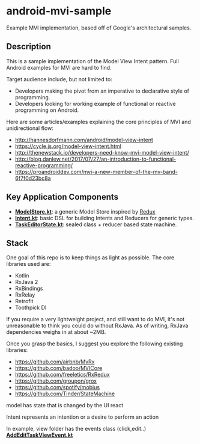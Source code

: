 # android-mvi-sample
Example MVI implementation, based off of Google's architectural samples.

## Description

This is a sample implementation of the Model View Intent pattern. Full Android examples for MVI are hard to find.

Target audience include, but not limited to:

- Developers making the pivot from an imperative to declarative style of programming.
- Developers looking for working example of functional or reactive programming on Android.

Here are some articles/examples explaining the core principles of MVI and unidirectional flow:

- http://hannesdorfmann.com/android/model-view-intent
- https://cycle.js.org/model-view-intent.html
- http://thenewstack.io/developers-need-know-mvi-model-view-intent/
- http://blog.danlew.net/2017/07/27/an-introduction-to-functional-reactive-programming/
- https://proandroiddev.com/mvi-a-new-member-of-the-mv-band-6f7f0d23bc8a

## Key Application Components

- **[ModelStore.kt](https://github.com/kanawish/android-mvi-sample/blob/master/app/src/main/java/com/kanawish/sample/mvi/model/ModelStore.kt)**: a generic Model Store inspired by [Redux](https://redux.js.org/)
- **[Intent.kt](https://github.com/kanawish/android-mvi-sample/blob/master/app/src/main/java/com/kanawish/sample/mvi/intent/Intent.kt)**: basic DSL for building Intents and Reducers for generic types.
- **[TaskEditorState.kt](https://github.com/kanawish/android-mvi-sample/blob/master/app/src/main/java/com/kanawish/sample/mvi/model/TaskEditorState.kt)**: sealed class + reducer based state machine.

## Stack

One goal of this repo is to keep things as light as possible. The core libraries used are:

- Kotlin
- RxJava 2
- RxBindings
- RxRelay
- Retrofit
- Toothpick DI

If you require a very lightweight project, and still want to do MVI, it's not unreasonable to think you could do without RxJava. As of writing, RxJava dependencies weighs in at about ~2MB.

Once you grasp the basics, I suggest you explore the following existing libraries:

- https://github.com/airbnb/MvRx
- https://github.com/badoo/MVICore
- https://github.com/freeletics/RxRedux
- https://github.com/groupon/grox
- https://github.com/spotify/mobius
- https://github.com/Tinder/StateMachine


model has state that is changed by the UI react

Intent represents an intention or a desire to perform an action

In example, view folder has the events class (click,edit..) **[AddEditTaskViewEvent.kt](https://github.com/nity-su/android-mvi-sample/blob/master/app/src/main/java/com/kanawish/sample/mvi/view/addedittask/AddEditTaskViewEvent.kt)**
